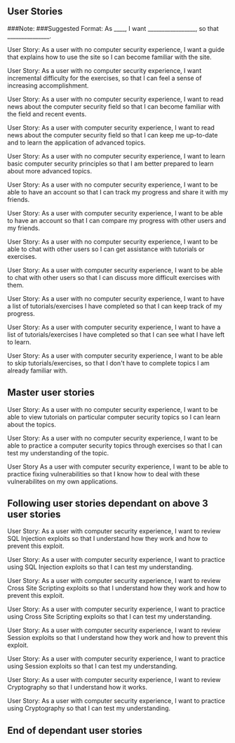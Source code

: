 ## User Stories

###Note:
###Suggested Format: As ____, I want _________________, so that _______________.

User Story: As a user with no computer security experience, I want a guide that explains how to use the site so I can become familiar with the site.

User Story: As a user with no computer security experience, I want incremental difficulty for the exercises, so that I can feel a sense of increasing accomplishment. 

User Story: As a user with no computer security experience, I want to read news about the computer security field so that I can become familiar with the field and recent events. 

User Story: As a user with computer security experience, I want to read news about the computer security field so that I can keep me up-to-date and to learn the application of advanced topics.

User Story: As a user with no computer security experience, I want to learn basic computer security principles so that I am better prepared to learn about more advanced topics.

User Story: As a user with no computer security experience, I want to be able to have an account so that I can track my progress and share it with my friends.

User Story: As a user with computer security experience, I want to be able to have an account so that I can compare my progress with other users and my friends.

User Story: As a user with no computer security experience, I want to be able to chat with other users so I can get assistance with tutorials or exercises.

User Story: As a user with computer security experience, I want to be able to chat with other users so that I can discuss more difficult exercises with them.

User Story: As a user with no computer security experience, I want to have a list of tutorials/exercises I have completed so that I can keep track of my progress. 

User Story: As a user with computer security experience, I want to have a list of tutorials/exercises I have completed so that I can see what I have left to learn.    

User Story: As a user with computer security experience, I want to be able to skip tutorials/exercises, so that I don't have to complete topics I am already familiar with.







## **Master** user stories

User Story: As a user with no computer security experience, I want to be able to view tutorials on particular computer security topics so I can learn about the topics.

User Story: As a user with no computer security experience, I want to be able to practice a computer security topics through exercises so that I can test my understanding of the topic.

User Story As a user with computer security experience, I want to be able to practice fixing vulnerabilities so that I know how to deal with these vulnerabilites on my own applications.


## Following user stories dependant on above 3 user stories
User Story: As a user with computer security experience, I want to review SQL Injection exploits so that I understand how they work and how to prevent this exploit.

User Story: As a user with computer security experience, I want to practice using SQL Injection exploits so that I can test my understanding.

User Story: As a user with computer security experience, I want to review Cross Site Scripting exploits so that I understand how they work and how to prevent this exploit.

User Story: As a user with computer security experience, I want to practice using Cross Site Scripting exploits so that I can test my understanding.

User Story: As a user with computer security experience, I want to review Session exploits so that I understand how they work and how to prevent this exploit.

User Story: As a user with computer security experience, I want to practice using Session exploits so that I can test my understanding.

User Story: As a user with computer security experience, I want to review Cryptography so that I understand how it works.

User Story: As a user with computer security experience, I want to practice using Cryptography so that I can test my understanding.
## End of dependant user stories
